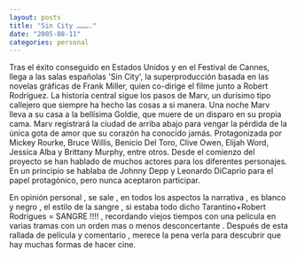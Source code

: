 ```yaml
---
layout: posts
title: "Sin City ………."
date: "2005-08-11"
categories: personal
---
```


Tras el éxito conseguido en Estados Unidos y en el Festival de Cannes, llega a las salas españolas 'Sin City', la superproducción basada en las novelas gráficas de Frank Miller, quien co-dirige el filme junto a Robert Rodríguez. La historia central sigue los pasos de Marv, un durísimo tipo callejero que siempre ha hecho las cosas a si manera. Una noche Marv lleva a su casa a la bellísima Goldie, que muere de un disparo en su propia cama. Marv registrará la ciudad de arriba abajo para vengar la pérdida de la única gota de amor que su corazón ha conocido jamás. Protagonizada por Mickey Rourke, Bruce Willis, Benicio Del Toro, Clive Owen, Elijah Word, Jessica Alba y Brittany Murphy, entre otros. Desde el comienzo del proyecto se han hablado de muchos actores para los diferentes personajes. En un principio se hablaba de Johnny Depp y Leonardo DiCaprio para el papel protagónico, pero nunca aceptaron participar.

En opinión personal , se sale , en todos los aspectos la narrativa , es blanco y negro , el estilo de la sangre , si estaba todo dicho Tarantino+Robert Rodrigues = SANGRE !!!! , recordando viejos tiempos con una película en varias tramas con un orden mas o menos desconcertante . Después de esta rallada de película y comentario , merece la pena verla para descubrir que hay muchas formas de hacer cine.
